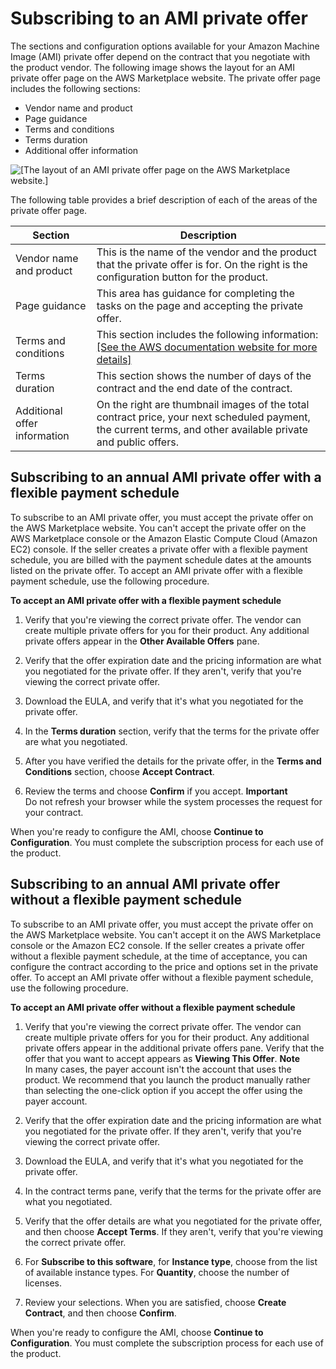 # Subscribing to an AMI private offer<a name="buyer-private-offers-subscribing-ami-private-offer"></a>

 The sections and configuration options available for your Amazon Machine Image \(AMI\) private offer depend on the contract that you negotiate with the product vendor\. The following image shows the layout for an AMI private offer page on the AWS Marketplace website\. The private offer page includes the following sections: 
+ Vendor name and product
+ Page guidance
+ Terms and conditions
+ Terms duration
+ Additional offer information

![\[The layout of an AMI private offer page on the AWS Marketplace website.\]](http://docs.aws.amazon.com/marketplace/latest/buyerguide/images/ami-private-offer-page-description.png) 

The following table provides a brief description of each of the areas of the private offer page\.


| Section | Description | 
| --- | --- | 
|  Vendor name and product  |  This is the name of the vendor and the product that the private offer is for\. On the right is the configuration button for the product\.   | 
|  Page guidance  |  This area has guidance for completing the tasks on the page and accepting the private offer\.  | 
|  Terms and conditions  |  This section includes the following information:  [\[See the AWS documentation website for more details\]](http://docs.aws.amazon.com/marketplace/latest/buyerguide/buyer-private-offers-subscribing-ami-private-offer.html)  | 
|  Terms duration  |  This section shows the number of days of the contract and the end date of the contract\.  | 
|  Additional offer information  |  On the right are thumbnail images of the total contract price, your next scheduled payment, the current terms, and other available private and public offers\.  | 

## Subscribing to an annual AMI private offer with a flexible payment schedule<a name="buyer-private-offers-subscribing-ami-private-offer-steps"></a>

To subscribe to an AMI private offer, you must accept the private offer on the AWS Marketplace website\. You can't accept the private offer on the AWS Marketplace console or the Amazon Elastic Compute Cloud \(Amazon EC2\) console\. If the seller creates a private offer with a flexible payment schedule, you are billed with the payment schedule dates at the amounts listed on the private offer\. To accept an AMI private offer with a flexible payment schedule, use the following procedure\.

**To accept an AMI private offer with a flexible payment schedule**

1. Verify that you're viewing the correct private offer\. The vendor can create multiple private offers for you for their product\. Any additional private offers appear in the **Other Available Offers** pane\. 

1. Verify that the offer expiration date and the pricing information are what you negotiated for the private offer\. If they aren't, verify that you're viewing the correct private offer\.

1. Download the EULA, and verify that it's what you negotiated for the private offer\.

1. In the **Terms duration** section, verify that the terms for the private offer are what you negotiated\.

1. After you have verified the details for the private offer, in the **Terms and Conditions** section, choose **Accept Contract**\. 

1. Review the terms and choose **Confirm** if you accept\.
**Important**  
Do not refresh your browser while the system processes the request for your contract\.

 When you're ready to configure the AMI, choose **Continue to Configuration**\. You must complete the subscription process for each use of the product\.

## Subscribing to an annual AMI private offer without a flexible payment schedule<a name="buyer-private-offers-subscribing-ami-annual-private-offer-steps"></a>

To subscribe to an AMI private offer, you must accept the private offer on the AWS Marketplace website\. You can't accept it on the AWS Marketplace console or the Amazon EC2 console\. If the seller creates a private offer without a flexible payment schedule, at the time of acceptance, you can configure the contract according to the price and options set in the private offer\. To accept an AMI private offer without a flexible payment schedule, use the following procedure\.

**To accept an AMI private offer without a flexible payment schedule**

1. Verify that you're viewing the correct private offer\. The vendor can create multiple private offers for you for their product\. Any additional private offers appear in the additional private offers pane\. Verify that the offer that you want to accept appears as **Viewing This Offer**\.
**Note**  
In many cases, the payer account isn't the account that uses the product\. We recommend that you launch the product manually rather than selecting the one\-click option if you accept the offer using the payer account\. 

1. Verify that the offer expiration date and the pricing information are what you negotiated for the private offer\. If they aren't, verify that you're viewing the correct private offer\.

1. Download the EULA, and verify that it's what you negotiated for the private offer\.

1. In the contract terms pane, verify that the terms for the private offer are what you negotiated\.

1. Verify that the offer details are what you negotiated for the private offer, and then choose **Accept Terms**\. If they aren't, verify that you're viewing the correct private offer\.

1. For **Subscribe to this software**, for **Instance type**, choose from the list of available instance types\. For **Quantity**, choose the number of licenses\. 

1. Review your selections\. When you are satisfied, choose **Create Contract**, and then choose **Confirm**\.

 When you're ready to configure the AMI, choose **Continue to Configuration**\. You must complete the subscription process for each use of the product\.